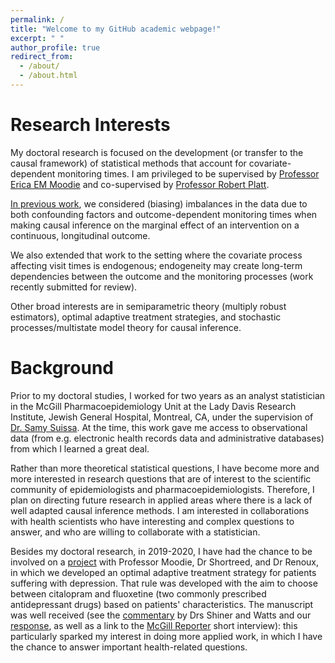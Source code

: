 ```yaml
---
permalink: /
title: "Welcome to my GitHub academic webpage!"
excerpt: " "
author_profile: true
redirect_from: 
  - /about/
  - /about.html
---
```


 
Research Interests
======

My doctoral research is focused on the development (or transfer to the causal framework) of statistical methods that account for covariate-dependent monitoring times. I am privileged to be supervised by <a href="https://www.ericamoodie.com/">Professor Erica EM Moodie</a> and co-supervised by <a href="https://www.mcgill.ca/epi-biostat-occh/robert-william-platt">Professor Robert Platt</a>. 


<a href="https://janiecoulombestat.github.io/publication/2020-04-25-paper-1-Weighted-Regression">In previous work</a>, we considered (biasing) imbalances in the data due to both confounding factors and outcome-dependent monitoring times when making causal inference on the marginal effect of an intervention on a continuous, longitudinal outcome. 

We also extended that work to the setting where the covariate process affecting visit times is endogenous; endogeneity may create long-term dependencies between the outcome and the monitoring processes (work recently submitted for review).

Other broad interests are in semiparametric theory (multiply robust estimators), optimal adaptive treatment strategies, and stochastic processes/multistate model theory for causal inference.


Background
======

Prior to my doctoral studies, I worked for two years as an analyst statistician in the McGill Pharmacoepidemiology Unit at the Lady Davis Research Institute, Jewish General Hospital, Montreal, CA, under the supervision of <a href="http://www.ladydavis.ca/fr/samysuissa">Dr. Samy Suissa</a>. At the time, this work gave me access to observational data (from e.g. electronic health records data and administrative databases) from which I learned a great deal. 

Rather than more theoretical statistical questions, I have become more and more interested in research questions that are of interest to the scientific community of epidemiologists and pharmacoepidemiologists. Therefore, I plan on directing future research in applied areas where there is a lack of well adapted causal inference methods. I am interested in collaborations with health scientists who have interesting and complex questions to answer, and who are willing to collaborate with a statistician.

Besides my doctoral research, in 2019-2020, I have had the chance to be involved on a <a href="https://janiecoulombestat.github.io/publication/2020-10-08-paper-2-ADDrugs">project</a> with Professor Moodie, Dr Shortreed, and Dr Renoux, in which we developed an optimal adaptive treatment strategy for patients suffering with depression. That rule was developed with the aim to choose between citalopram and fluoxetine (two commonly prescribed antidepressant drugs) based on patients' characteristics. The manuscript was well received (see the <a href="">commentary</a> by Drs Shiner and Watts and our <a href="https://janiecoulombestat.github.io/publication/2020-12-04-paper-3-Response-AD">response</a>, as well as a link to the  <a href="https://reporter.mcgill.ca/individual-patients-arent-average-patients-personalized-approaches-to-depression/">McGill Reporter</a> short interview): this particularly sparked my interest in doing more applied work, in which I have the chance to answer important health-related questions. 

 
 

